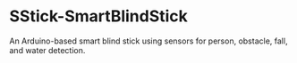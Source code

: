 # SStick-SmartBlindStick
An Arduino-based smart blind stick using sensors for person, obstacle, fall, and water detection.
